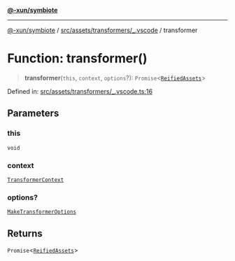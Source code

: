 [**@-xun/symbiote**](../../../../../README.md)

***

[@-xun/symbiote](../../../../../README.md) / [src/assets/transformers/\_.vscode](../README.md) / transformer

# Function: transformer()

> **transformer**(`this`, `context`, `options`?): `Promise`\<[`ReifiedAssets`](../../../type-aliases/ReifiedAssets.md)\>

Defined in: [src/assets/transformers/\_.vscode.ts:16](https://github.com/Xunnamius/symbiote/blob/c3eb624b24481297d928007f103c9d2138e49cb7/src/assets/transformers/_.vscode.ts#L16)

## Parameters

### this

`void`

### context

[`TransformerContext`](../../../type-aliases/TransformerContext.md)

### options?

[`MakeTransformerOptions`](../../../type-aliases/MakeTransformerOptions.md)

## Returns

`Promise`\<[`ReifiedAssets`](../../../type-aliases/ReifiedAssets.md)\>
